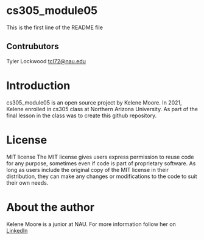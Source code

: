 # cs305_module05

This is the first line of the README file

## Contrubutors
Tyler Lockwood <tcl72@nau.edu>

# Introduction
cs305_module05 is an open source project by Kelene Moore.
In 2021, Kelene enrolled in cs305 class at Northern Arizona University.
As part of the final lesson in the class was to create this github repository.

# License
MIT license
The MIT license gives users express permission to reuse code for any purpose, sometimes even if code is part of proprietary software. As long as users include the original copy of the MIT license in their distribution, they can make any changes or modifications to the code to suit their own needs.

# About the author
Kelene Moore is a junior at NAU.
For more information follow her on <a href="https://www.linkedin.com/in/kelene-moore/">LinkedIn</a>

